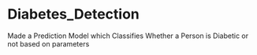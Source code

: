 # Diabetes_Detection
 Made a Prediction Model which Classifies Whether a Person is Diabetic or not based on parameters
